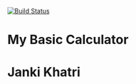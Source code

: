 [![Build Status](https://travis-ci.org/jankikhatri/IS218.svg?branch=master)](https://travis-ci.org/jankikhatri/IS218)
# My Basic Calculator
# Janki Khatri

